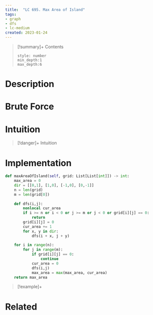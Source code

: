 ```yaml
---
title:  "LC 695. Max Area of Island"
tags:
- graph
- dfs
- lc-medium
created: 2023-01-24
---
```


>[!summary]+ Contents
>```toc
>style: number
>min_depth:1
>max_depth:6
>```

# Description

# Brute Force
# Intuition

>[!danger]+ Intuition

# Implementation
```python
def maxAreaOfIsland(self, grid: List[List[int]]) -> int:
	max_area = 0
	dir = [[0,1], [1,0], [-1,0], [0,-1]]
	n = len(grid)
	m = len(grid[0])
	
	def dfs(i,j):
		nonlocal cur_area
		if i >= n or i < 0 or j >= m or j < 0 or grid[i][j] == 0:
			return 
		grid[i][j] = 0
		cur_area += 1
		for x, y in dir:
			dfs(i + x, j + y)
	
	for i in range(n):
		for j in range(m):
			if grid[i][j] == 0:
				continue
			cur_area = 0
			dfs(i,j)
			max_area = max(max_area, cur_area)
	return max_area
```

>[!example]+ 


# Related
